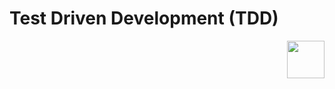 # Test Driven Development (TDD)
<img src="https://marsner.com/wp-content/uploads/test-driven-development-TDD.png" align="right" height="60" width="auto">
